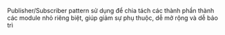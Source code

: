 Publisher/Subscriber pattern sử dụng để chia tách các thành phần thành các module nhỏ riêng biệt, giúp giảm sự phụ thuộc, dễ mở rộng và dễ bảo trì
